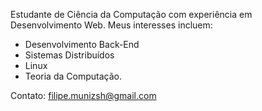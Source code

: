 Estudante de Ciência da Computação com experiência em Desenvolvimento Web. Meus interesses incluem:
+ Desenvolvimento Back-End
+ Sistemas Distribuídos
+ Linux
+ Teoria da Computação.

Contato: filipe.munizsh@gmail.com
